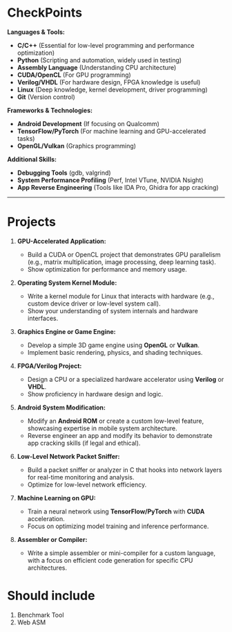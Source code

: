 # CheckPoints

**Languages & Tools:**
- **C/C++** (Essential for low-level programming and performance optimization)
- **Python** (Scripting and automation, widely used in testing)
- **Assembly Language** (Understanding CPU architecture)
- **CUDA/OpenCL** (For GPU programming)
- **Verilog/VHDL** (For hardware design, FPGA knowledge is useful)
- **Linux** (Deep knowledge, kernel development, driver programming)
- **Git** (Version control)

**Frameworks & Technologies:**
- **Android Development** (If focusing on Qualcomm)
- **TensorFlow/PyTorch** (For machine learning and GPU-accelerated tasks)
- **OpenGL/Vulkan** (Graphics programming)

**Additional Skills:**
- **Debugging Tools** (gdb, valgrind)
- **System Performance Profiling** (Perf, Intel VTune, NVIDIA Nsight)
- **App Reverse Engineering** (Tools like IDA Pro, Ghidra for app cracking)

---

# Projects 

1. **GPU-Accelerated Application:**
   - Build a CUDA or OpenCL project that demonstrates GPU parallelism (e.g., matrix multiplication, image processing, deep learning task).
   - Show optimization for performance and memory usage.

2. **Operating System Kernel Module:**
   - Write a kernel module for Linux that interacts with hardware (e.g., custom device driver or low-level system call).
   - Show your understanding of system internals and hardware interfaces.

3. **Graphics Engine or Game Engine:**
   - Develop a simple 3D game engine using **OpenGL** or **Vulkan**.
   - Implement basic rendering, physics, and shading techniques.

4. **FPGA/Verilog Project:**
   - Design a CPU or a specialized hardware accelerator using **Verilog** or **VHDL**.
   - Show proficiency in hardware design and logic.

5. **Android System Modification:**
   - Modify an **Android ROM** or create a custom low-level feature, showcasing expertise in mobile system architecture.
   - Reverse engineer an app and modify its behavior to demonstrate app cracking skills (if legal and ethical).

6. **Low-Level Network Packet Sniffer:**
   - Build a packet sniffer or analyzer in C that hooks into network layers for real-time monitoring and analysis.
   - Optimize for low-level network efficiency.

7. **Machine Learning on GPU:**
   - Train a neural network using **TensorFlow/PyTorch** with **CUDA** acceleration.
   - Focus on optimizing model training and inference performance.

8. **Assembler or Compiler:**
   - Write a simple assembler or mini-compiler for a custom language, with a focus on efficient code generation for specific CPU architectures.

# Should include 

1. Benchmark Tool 
2. Web ASM